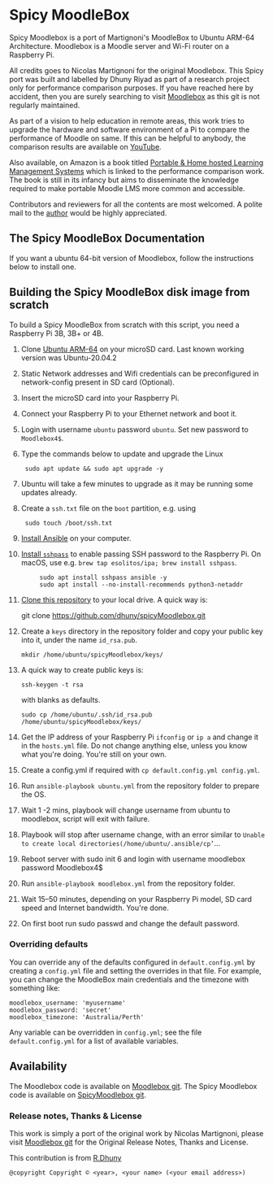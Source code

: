 # Spicy MoodleBox



Spicy Moodlebox is a port of Martignoni's MoodleBox to Ubuntu ARM-64 Architecture. Moodlebox is a Moodle server and Wi-Fi router on a Raspberry Pi. 

All credits goes to Nicolas Martignoni for the original Moodlebox. This Spicy port was built and labelled  by Dhuny Riyad  as part of a research project only for performance comparison purposes. 
If you have reached here by accident, then you are surely searching to visit [Moodlebox](https://moodlebox.net) as this git is not regularly maintained.

As part of a  vision  to help education in remote areas, this work tries to upgrade the hardware and software environment of a Pi to compare the performance of Moodle on same.
If this can be helpful to anybody, the comparison results are available on [YouTube](https://www.youtube.com/watch?v=xMDy_Yv33C8).  

Also available, on Amazon is a book titled [Portable & Home hosted Learning Management Systems](https://www.amazon.com/Portable-hosted-Learning-Management-Systems/dp/B091H18XFV) which is linked to the performance comparison work. The book is still in its infancy but aims to disseminate the knowledge required to make portable Moodle LMS more common and accessible.

Contributors and reviewers for all the contents are most welcomed. A polite mail to the [author](mailto:riyad@dhuny.org) would be highly appreciated.


## The Spicy MoodleBox Documentation


If you want a ubuntu 64-bit version of Moodlebox, follow the instructions below to install one.


## Building the Spicy MoodleBox disk image from scratch

To build a Spicy MoodleBox from scratch with this script, you need a Raspberry Pi 3B, 3B+ or 4B.

1. Clone [Ubuntu ARM-64](https://ubuntu.com/download/raspberry-pi) on your microSD card. Last known working version was Ubuntu-20.04.2
2. Static Network addresses and Wifi credentials can be preconfigured in network-config present in SD card (Optional).
3. Insert the microSD card into your Raspberry Pi.
4. Connect your Raspberry Pi to your Ethernet network and boot it.
5. Login with username `ubuntu` password `ubuntu`. Set new password to `Moodlebox4$`.
6. Type the commands below to update and upgrade the Linux

		sudo apt update && sudo apt upgrade -y
		
8. Ubuntu will take a few minutes to upgrade as it may be running some updates already. 
9. Create a `ssh.txt` file on the `boot` partition, e.g. using 
        
		sudo touch /boot/ssh.txt
		
7. [Install Ansible](https://docs.ansible.com/intro_installation.html](https://docs.ansible.com/ansible/latest/installation_guide/intro_installation.html#installing-ansible-on-ubuntu)) on your computer.
8. [Install `sshpass`](https://gist.github.com/arunoda/7790979) to enable passing SSH password to the Raspberry Pi. On macOS, use e.g. `brew tap esolitos/ipa; brew install sshpass`.

			sudo apt install sshpass ansible -y
			sudo apt install --no-install-recommends python3-netaddr

10. [Clone this repository](https://github.com/dhuny/spicyMoodlebox.git) to your local drive. A quick way is:
	
	git clone https://github.com/dhuny/spicyMoodlebox.git
	
11. Create a `keys` directory in the repository folder and copy your public key into it, under the name `id_rsa.pub`.

		mkdir /home/ubuntu/spicyMoodlebox/keys/

13. A quick way to create public keys is: 

		ssh-keygen -t rsa

	with blanks as defaults. 
	
		sudo cp /home/ubuntu/.ssh/id_rsa.pub /home/ubuntu/spicyMoodlebox/keys/
	
1. Get the IP address of your Raspberry Pi `ifconfig` or `ip a` and change it in the `hosts.yml` file. Do not change anything else, unless you know what you're doing. You're still on your own.
1. Create a config.yml if required with 		`cp default.config.yml config.yml`.
1. Run   `ansible-playbook ubuntu.yml`   from the repository folder to prepare the OS.
1. Wait 1 -2 mins, playbook will change username from ubuntu to moodlebox, script will exit with failure.
1. Playbook will stop after username change, with an error similar to `Unable to create local directories(/home/ubuntu/.ansible/cp’`...
1. Reboot server with sudo init 6 and login with username moodlebox password Moodlebox4$
1. Run `ansible-playbook moodlebox.yml` from the repository folder.
1. Wait 15–50 minutes, depending on your Raspberry Pi model, SD card speed and Internet bandwidth. You're done.
1. On first boot run sudo passwd and change the default password.

### Overriding defaults

You can override any of the defaults configured in `default.config.yml` by creating a `config.yml` file and setting the overrides in that file. For example, you can change the MoodleBox main credentials and the timezone with something like:

    moodlebox_username: 'myusername'
    moodlebox_password: 'secret'
    moodlebox_timezone: 'Australia/Perth'

Any variable can be overridden in `config.yml`; see the file `default.config.yml` for a list of available variables.

## Availability

The Moodlebox code is available on [Moodlebox git](https://github.com/moodlebox/moodlebox).
The Spicy Moodlebox code is available on [SpicyMoodlebox git](https://github.com/dhuny/spicymoodlebox).

### Release notes, Thanks & License

This work is simply a port of the original work by Nicolas Martignoni, please visit [Moodlebox git](https://github.com/moodlebox/moodlebox) for the Original Release Notes, Thanks and License. 

This contribution is from [R.Dhuny](riyad@dhuny.org)

```
@copyright Copyright © <year>, <your name> (<your email address>)
```

